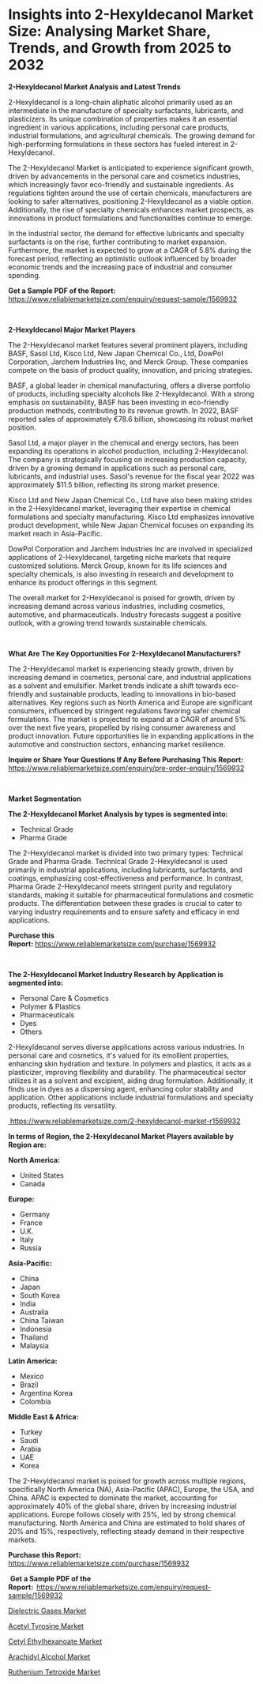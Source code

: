 <p><h1>Insights into 2-Hexyldecanol Market Size: Analysing Market Share, Trends, and Growth from 2025 to 2032</h1></p><p><strong>2-Hexyldecanol Market Analysis and Latest Trends</strong></p>
<p><p>2-Hexyldecanol is a long-chain aliphatic alcohol primarily used as an intermediate in the manufacture of specialty surfactants, lubricants, and plasticizers. Its unique combination of properties makes it an essential ingredient in various applications, including personal care products, industrial formulations, and agricultural chemicals. The growing demand for high-performing formulations in these sectors has fueled interest in 2-Hexyldecanol.</p><p>The 2-Hexyldecanol Market is anticipated to experience significant growth, driven by advancements in the personal care and cosmetics industries, which increasingly favor eco-friendly and sustainable ingredients. As regulations tighten around the use of certain chemicals, manufacturers are looking to safer alternatives, positioning 2-Hexyldecanol as a viable option. Additionally, the rise of specialty chemicals enhances market prospects, as innovations in product formulations and functionalities continue to emerge.</p><p>In the industrial sector, the demand for effective lubricants and specialty surfactants is on the rise, further contributing to market expansion. Furthermore, the market is expected to grow at a CAGR of 5.8% during the forecast period, reflecting an optimistic outlook influenced by broader economic trends and the increasing pace of industrial and consumer spending.</p></p>
<p><strong>Get a Sample PDF of the Report:&nbsp;</strong> <a href="https://www.reliablemarketsize.com/enquiry/request-sample/1569932?utm_campaign=1999&utm_medium=2&utm_source=Github&utm_content=ia&utm_term=25032025&utm_id=2-hexyldecanol">https://www.reliablemarketsize.com/enquiry/request-sample/1569932</a></p>
<p>&nbsp;</p>
<p><strong>2-Hexyldecanol Major Market Players</strong></p>
<p><p>The 2-Hexyldecanol market features several prominent players, including BASF, Sasol Ltd, Kisco Ltd, New Japan Chemical Co., Ltd, DowPol Corporation, Jarchem Industries Inc, and Merck Group. These companies compete on the basis of product quality, innovation, and pricing strategies.</p><p>BASF, a global leader in chemical manufacturing, offers a diverse portfolio of products, including specialty alcohols like 2-Hexyldecanol. With a strong emphasis on sustainability, BASF has been investing in eco-friendly production methods, contributing to its revenue growth. In 2022, BASF reported sales of approximately €78.6 billion, showcasing its robust market position.</p><p>Sasol Ltd, a major player in the chemical and energy sectors, has been expanding its operations in alcohol production, including 2-Hexyldecanol. The company is strategically focusing on increasing production capacity, driven by a growing demand in applications such as personal care, lubricants, and industrial uses. Sasol's revenue for the fiscal year 2022 was approximately $11.5 billion, reflecting its strong market presence.</p><p>Kisco Ltd and New Japan Chemical Co., Ltd have also been making strides in the 2-Hexyldecanol market, leveraging their expertise in chemical formulations and specialty manufacturing. Kisco Ltd emphasizes innovative product development, while New Japan Chemical focuses on expanding its market reach in Asia-Pacific.</p><p>DowPol Corporation and Jarchem Industries Inc are involved in specialized applications of 2-Hexyldecanol, targeting niche markets that require customized solutions. Merck Group, known for its life sciences and specialty chemicals, is also investing in research and development to enhance its product offerings in this segment.</p><p>The overall market for 2-Hexyldecanol is poised for growth, driven by increasing demand across various industries, including cosmetics, automotive, and pharmaceuticals. Industry forecasts suggest a positive outlook, with a growing trend towards sustainable chemicals.</p></p>
<p>&nbsp;</p>
<p><strong>What Are The Key Opportunities For 2-Hexyldecanol Manufacturers?</strong></p>
<p><p>The 2-Hexyldecanol market is experiencing steady growth, driven by increasing demand in cosmetics, personal care, and industrial applications as a solvent and emulsifier. Market trends indicate a shift towards eco-friendly and sustainable products, leading to innovations in bio-based alternatives. Key regions such as North America and Europe are significant consumers, influenced by stringent regulations favoring safer chemical formulations. The market is projected to expand at a CAGR of around 5% over the next five years, propelled by rising consumer awareness and product innovation. Future opportunities lie in expanding applications in the automotive and construction sectors, enhancing market resilience.</p></p>
<p><strong>Inquire or Share Your Questions If Any Before Purchasing This Report:</strong> <a href="https://www.reliablemarketsize.com/enquiry/pre-order-enquiry/1569932?utm_campaign=1999&utm_medium=2&utm_source=Github&utm_content=ia&utm_term=25032025&utm_id=2-hexyldecanol">https://www.reliablemarketsize.com/enquiry/pre-order-enquiry/1569932</a></p>
<p>&nbsp;</p>
<p><strong>Market Segmentation</strong></p>
<p><strong>The 2-Hexyldecanol Market Analysis by types is segmented into:</strong></p>
<p><ul><li>Technical Grade</li><li>Pharma Grade</li></ul></p>
<p><p>The 2-Hexyldecanol market is divided into two primary types: Technical Grade and Pharma Grade. Technical Grade 2-Hexyldecanol is used primarily in industrial applications, including lubricants, surfactants, and coatings, emphasizing cost-effectiveness and performance. In contrast, Pharma Grade 2-Hexyldecanol meets stringent purity and regulatory standards, making it suitable for pharmaceutical formulations and cosmetic products. The differentiation between these grades is crucial to cater to varying industry requirements and to ensure safety and efficacy in end applications.</p></p>
<p><strong>Purchase this Report:&nbsp;</strong><a href="https://www.reliablemarketsize.com/purchase/1569932?utm_campaign=1999&utm_medium=2&utm_source=Github&utm_content=ia&utm_term=25032025&utm_id=2-hexyldecanol">https://www.reliablemarketsize.com/purchase/1569932</a></p>
<p>&nbsp;</p>
<p><strong>The 2-Hexyldecanol Market Industry Research by Application is segmented into:</strong></p>
<p><ul><li>Personal Care & Cosmetics</li><li>Polymer & Plastics</li><li>Pharmaceuticals</li><li>Dyes</li><li>Others</li></ul></p>
<p><p>2-Hexyldecanol serves diverse applications across various industries. In personal care and cosmetics, it's valued for its emollient properties, enhancing skin hydration and texture. In polymers and plastics, it acts as a plasticizer, improving flexibility and durability. The pharmaceutical sector utilizes it as a solvent and excipient, aiding drug formulation. Additionally, it finds use in dyes as a dispersing agent, enhancing color stability and application. Other applications include industrial formulations and specialty products, reflecting its versatility.</p></p>
<p><a href="https://www.reliablemarketsize.com/2-hexyldecanol-market-r1569932?utm_campaign=1999&utm_medium=2&utm_source=Github&utm_content=ia&utm_term=25032025&utm_id=2-hexyldecanol">&nbsp;https://www.reliablemarketsize.com/2-hexyldecanol-market-r1569932</a></p>
<p><strong>In terms of Region, the 2-Hexyldecanol Market Players available by Region are:</strong></p>
<p>
    <p> <strong> North America: </strong>
        <ul>
            <li>United States</li>
            <li>Canada</li>
        </ul>
        </p> 
    <p> <strong> Europe: </strong>
        <ul>
            <li>Germany</li>
            <li>France</li>
            <li>U.K.</li>
            <li>Italy</li>
            <li>Russia</li>
        </ul>
        </p> 
    <p> <strong> Asia-Pacific: </strong>
        <ul>
            <li>China</li>
            <li>Japan</li>
            <li>South Korea</li>
            <li>India</li>
            <li>Australia</li>
            <li>China Taiwan</li>
            <li>Indonesia</li>
            <li>Thailand</li>
            <li>Malaysia</li>
        </ul>
        </p> 
    <p> <strong> Latin America: </strong>
        <ul>
            <li>Mexico</li>
            <li>Brazil</li>
            <li>Argentina Korea</li>
            <li>Colombia</li>
        </ul>
        </p> 
    <p> <strong> Middle East & Africa: </strong>
        <ul>
            <li>Turkey</li>
            <li>Saudi</li>
            <li>Arabia</li>
            <li>UAE</li>
            <li>Korea</li>
        </ul>
    </p>
    </p>
<p><p>The 2-Hexyldecanol market is poised for growth across multiple regions, specifically North America (NA), Asia-Pacific (APAC), Europe, the USA, and China. APAC is expected to dominate the market, accounting for approximately 40% of the global share, driven by increasing industrial applications. Europe follows closely with 25%, led by strong chemical manufacturing. North America and China are estimated to hold shares of 20% and 15%, respectively, reflecting steady demand in their respective markets.</p></p>
<p><strong>Purchase this Report: </strong><a href="https://www.reliablemarketsize.com/purchase/1569932?utm_campaign=1999&utm_medium=2&utm_source=Github&utm_content=ia&utm_term=25032025&utm_id=2-hexyldecanol">https://www.reliablemarketsize.com/purchase/1569932</a></p>
<p>&nbsp;<strong>Get a Sample PDF of the Report:&nbsp;&nbsp;</strong><a href="https://www.reliablemarketsize.com/enquiry/request-sample/1569932?utm_campaign=1999&utm_medium=2&utm_source=Github&utm_content=ia&utm_term=25032025&utm_id=2-hexyldecanol">https://www.reliablemarketsize.com/enquiry/request-sample/1569932</a></p>
<p><strong></strong></p>
<p><p><a href="https://github.com/irisadoranrx/Market-Research-Report-List-1/blob/main/dielectric-gases-market.md?utm_campaign=1999&utm_medium=2&utm_source=Github&utm_content=ia&utm_term=25032025&utm_id=2-hexyldecanol">Dielectric Gases Market</a></p><p><a href="https://github.com/roffefaith6l/Market-Research-Report-List-1/blob/main/acetyl-tyrosine-market.md?utm_campaign=1999&utm_medium=2&utm_source=Github&utm_content=ia&utm_term=25032025&utm_id=2-hexyldecanol">Acetyl Tyrosine Market</a></p><p><a href="https://github.com/erkidrhoy/Market-Research-Report-List-1/blob/main/cetyl-ethylhexanoate-market.md?utm_campaign=1999&utm_medium=2&utm_source=Github&utm_content=ia&utm_term=25032025&utm_id=2-hexyldecanol">Cetyl Ethylhexanoate Market</a></p><p><a href="https://github.com/milievkulov/Market-Research-Report-List-1/blob/main/arachidyl-alcohol-market.md?utm_campaign=1999&utm_medium=2&utm_source=Github&utm_content=ia&utm_term=25032025&utm_id=2-hexyldecanol">Arachidyl Alcohol Market</a></p><p><a href="https://github.com/semenbobbaxu/Market-Research-Report-List-1/blob/main/ruthenium-tetroxide-market.md?utm_campaign=1999&utm_medium=2&utm_source=Github&utm_content=ia&utm_term=25032025&utm_id=2-hexyldecanol">Ruthenium Tetroxide Market</a></p></p>